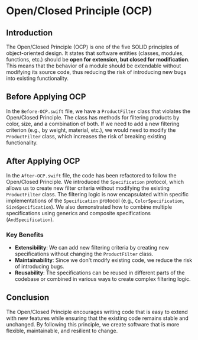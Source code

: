 # Open/Closed Principle (OCP)

## Introduction

The Open/Closed Principle (OCP) is one of the five SOLID principles of object-oriented design. It states that software entities (classes, modules, functions, etc.) should be **open for extension, but closed for modification**. This means that the behavior of a module should be extendable without modifying its source code, thus reducing the risk of introducing new bugs into existing functionality.

## Before Applying OCP

In the `Before-OCP.swift` file, we have a `ProductFilter` class that violates the Open/Closed Principle. The class has methods for filtering products by color, size, and a combination of both. If we need to add a new filtering criterion (e.g., by weight, material, etc.), we would need to modify the `ProductFilter` class, which increases the risk of breaking existing functionality.

## After Applying OCP

In the `After-OCP.swift` file, the code has been refactored to follow the Open/Closed Principle. We introduced the `Specification` protocol, which allows us to create new filter criteria without modifying the existing `ProductFilter` class. The filtering logic is now encapsulated within specific implementations of the `Specification` protocol (e.g., `ColorSpecification`, `SizeSpecification`). We also demonstrated how to combine multiple specifications using generics and composite specifications (`AndSpecification`).

### Key Benefits

- **Extensibility**: We can add new filtering criteria by creating new specifications without changing the `ProductFilter` class.
- **Maintainability**: Since we don't modify existing code, we reduce the risk of introducing bugs.
- **Reusability**: The specifications can be reused in different parts of the codebase or combined in various ways to create complex filtering logic.

## Conclusion

The Open/Closed Principle encourages writing code that is easy to extend with new features while ensuring that the existing code remains stable and unchanged. By following this principle, we create software that is more flexible, maintainable, and resilient to change.
